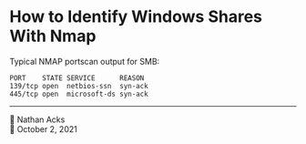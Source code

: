 # How to Identify Windows Shares With Nmap

Typical NMAP portscan output for SMB:

```
PORT    STATE SERVICE      REASON
139/tcp open  netbios-ssn  syn-ack
445/tcp open  microsoft-ds syn-ack
```

- - - -

<span aria-hidden="true">👤</span> Nathan Acks  
<span aria-hidden="true">📅</span> October 2, 2021
